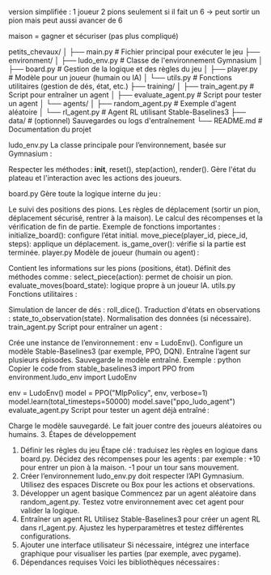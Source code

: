 version simplifiée : 
1 joueur
2 pions seulement
si il fait un 6 -> peut sortir un pion mais peut aussi avancer de 6 

maison = gagner et sécuriser (pas plus compliqué)

petits_chevaux/
│
├── main.py                # Fichier principal pour exécuter le jeu
├── environment/
│   ├── ludo_env.py        # Classe de l'environnement Gymnasium
│   ├── board.py           # Gestion de la logique et des règles du jeu
│   ├── player.py          # Modèle pour un joueur (humain ou IA)
│   └── utils.py           # Fonctions utilitaires (gestion de dés, état, etc.)
├── training/
│   ├── train_agent.py     # Script pour entraîner un agent
│   ├── evaluate_agent.py  # Script pour tester un agent
│   └── agents/
│       ├── random_agent.py  # Exemple d'agent aléatoire
│       └── rl_agent.py      # Agent RL utilisant Stable-Baselines3
├── data/                  # (optionnel) Sauvegardes ou logs d'entraînement
└── README.md              # Documentation du projet


ludo_env.py
La classe principale pour l’environnement, basée sur Gymnasium :

Respecter les méthodes : __init__, reset(), step(action), render().
Gère l'état du plateau et l'interaction avec les actions des joueurs.


board.py
Gère toute la logique interne du jeu :

Le suivi des positions des pions.
Les règles de déplacement (sortir un pion, déplacement sécurisé, rentrer à la maison).
Le calcul des récompenses et la vérification de fin de partie.
Exemple de fonctions importantes :
initialize_board(): configure l’état initial.
move_piece(player_id, piece_id, steps): applique un déplacement.
is_game_over(): vérifie si la partie est terminée.
player.py
Modèle de joueur (humain ou agent) :

Contient les informations sur les pions (positions, état).
Définit des méthodes comme :
select_piece(action): permet de choisir un pion.
evaluate_moves(board_state): logique propre à un joueur IA.
utils.py
Fonctions utilitaires :

Simulation de lancer de dés : roll_dice().
Traduction d'états en observations : state_to_observation(state).
Normalisation des données (si nécessaire).
train_agent.py
Script pour entraîner un agent :

Crée une instance de l’environnement : env = LudoEnv().
Configure un modèle Stable-Baselines3 (par exemple, PPO, DQN).
Entraîne l’agent sur plusieurs épisodes.
Sauvegarde le modèle entraîné.
Exemple :
python
Copier le code
from stable_baselines3 import PPO
from environment.ludo_env import LudoEnv

env = LudoEnv()
model = PPO("MlpPolicy", env, verbose=1)
model.learn(total_timesteps=50000)
model.save("ppo_ludo_agent")
evaluate_agent.py
Script pour tester un agent déjà entraîné :

Charge le modèle sauvegardé.
Le fait jouer contre des joueurs aléatoires ou humains.
3. Étapes de développement
1. Définir les règles du jeu
Étape clé : traduisez les règles en logique dans board.py.
Décidez des récompenses pour les agents : par exemple :
+10 pour entrer un pion à la maison.
-1 pour un tour sans mouvement.
2. Créer l’environnement
ludo_env.py doit respecter l’API Gymnasium.
Utilisez des espaces Discrete ou Box pour les actions et observations.
3. Développer un agent basique
Commencez par un agent aléatoire dans random_agent.py.
Testez votre environnement avec cet agent pour valider la logique.
4. Entraîner un agent RL
Utilisez Stable-Baselines3 pour créer un agent RL dans rl_agent.py.
Ajustez les hyperparamètres et testez différentes configurations.
5. Ajouter une interface utilisateur
Si nécessaire, intégrez une interface graphique pour visualiser les parties (par exemple, avec pygame).
4. Dépendances requises
Voici les bibliothèques nécessaires :
